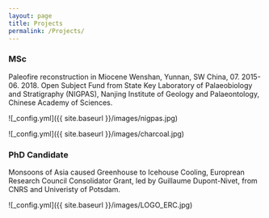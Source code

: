 ```yaml
---
layout: page
title: Projects
permalink: /Projects/
---
```



### MSc

Paleofire reconstruction in Miocene Wenshan, Yunnan, SW China, 07. 2015-06. 2018. Open Subject Fund from State Key Laboratory of Palaeobiology and Stratigraphy (NIGPAS), Nanjing Institute of Geology and Palaeontology, Chinese Academy of Sciences.

![_config.yml]({{ site.baseurl }}/images/nigpas.jpg)

![_config.yml]({{ site.baseurl }}/images/charcoal.jpg)


### PhD Candidate

Monsoons of Asia caused Greenhouse to Icehouse Cooling, Europrean Research Council Consolidator Grant, led by Guillaume Dupont-Nivet, from CNRS and Univeristy of Potsdam.

![_config.yml]({{ site.baseurl }}/images/LOGO_ERC.jpg)
